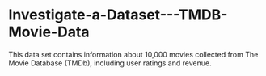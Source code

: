 # Investigate-a-Dataset---TMDB-Movie-Data
This data set contains information about 10,000 movies collected from The Movie Database (TMDb), including user ratings and revenue.
